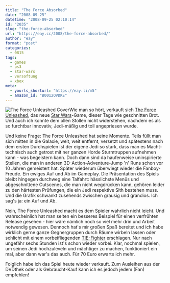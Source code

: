 ```yaml
---
title: "The Force Absorbed"
date: "2008-09-25"
datetime: "2008-09-25 02:10:14"
id: "2035"
slug: "the-force-absorbed"
url: "https://eay.cc/2008/the-force-absorbed/"
author: "eay"
format: "post"
categories:
  - 0815
tags:
  - games
  - ps3
  - star-wars
  - versoftung
  - xbox
meta:
  - yourls_shorturl: "https://eay.li/m5"
  - amazon_id: "B0012OVDKE"
---
```


![The Force Unleashed Cover](/uploads/2008/theforceunleashed.jpg)Wie man so hört, verkauft sich [The Force Unleashed](http://www.amazon.de/gp/search?ie=utf8mb4&keywords=The%20Force%20Unleashed&tag=eayznet-21&index=blended&linkCode=ur2&camp=1638&creative=6742), das neue [Star Wars](//eay.cc/tag/star-wars/)\-Game, dieser Tage wie geschnitten Brot. Und auch ich konnte dem ollen Stollen nicht widerstehen, nachdem es als so furchtbar innovativ, Jedi-mäßig und toll angepriesen wurde.

Und keine Frage: The Force Unleashed hat seine Momente. Teils füllt man sich mitten in die Galaxie, weit, weit entfernt, versetzt und spätestens nach dem ersten Durchspielen ist der eigene Jedi so stark, dass man es Macht-technisch auch getrost mit ner ganzen Horde Sturmtruppen aufnehmen kann - was begeistern kann. Doch dann sind da haufenweise uninspirierte Stellen, die man in anderen 3D-Action-Adventure-Jump 'n' Runs schon vor 10 Jahren gemeistert hat. Später wiederum überwiegt wieder die Fanboy-Freude. Ein ewiges Auf und Ab im Gameplay. Die Präsentation des Spiels bleibt hingegen durchweg eine Talfahrt: hässlichste Menüs und abgeschnittene Cutscenes, die man nicht wegdrücken kann, gehören leider zu den härtesten Prüfungen, die ein Jedi respektive Sith bestehen muss. Und die Grafik schwankt zusehends zwischen grausig und grandios. Ich sag's ja: ein Auf und Ab.

Nein, The Force Unleashed macht es dem Spieler wahrlich nicht leicht. Und wahrscheinlich hat man selten ein besseres Beispiel für einen verfrühten Release gesehen - hier wäre nämlich noch so viel mehr drin und Arbeit notwendig gewesen. Dennoch hat's mir großen Spaß bereitet und ich habe wirklich gerne ganze Gegnergruppen durch Räume wirbeln lassen oder schlicht mit einem vorbeifliegenden [TIE-Fighter](http://starwars.wikia.com/wiki/TIE/ln_starfighter) erschlagen. Nur nach ungefähr sechs Stunden ist's schon wieder vorbei. Klar, nochmal spielen, um seinen Jedi hochzuleveln und mächtiger zu machen, funktioniert ein mal, aber dann war's das auch. Für 70 Euro erwarte ich mehr.

Folglich habe ich das Spiel heute wieder verkauft. Zum Ausleihen aus der DVDthek oder als Gebraucht-Kauf kann ich es jedoch jedem (Fan) empfehlen!
